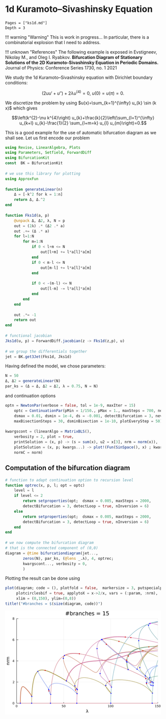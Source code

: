 # 1d Kuramoto–Sivashinsky Equation

```@contents
Pages = ["ks1d.md"]
Depth = 3
```

!!! warning "Warning"
    This is work in progress... In particular, there is a combinatorial explosion that I need to address.

!!! unknown "References"
    The following example is exposed in Evstigneev, Nikolay M., and Oleg I. Ryabkov. **Bifurcation Diagram of Stationary Solutions of the 2D Kuramoto-Sivashinsky Equation in Periodic Domains.** Journal of Physics: Conference Series 1730, no. 1 2021

We study the 1d Kuramoto–Sivashinsky equation with Dirichlet boundary conditions:

$$\left(2 u u'+ u''\right)+2\lambda u^{(4)}=0,\ u(0)=u(\pi)=0.$$

We discretize the problem by using $u(x)=\sum_{k=1}^{\infty} u_{k} \sin (k x)$ which gives

$$\left(k^{2}-\nu k^{4}\right) u_{k}+\frac{k}{2}\left(\sum_{l=1}^{\infty} u_{k+l} u_{k}-\frac{1}{2} \sum_{l+m=k} u_{l} u_{m}\right)=0.$$

This is a good example for the use of automatic bifurcation diagram as we shall see. Let us first encode our problem

```julia
using Revise, LinearAlgebra, Plots
using Parameters, Setfield, ForwardDiff
using BifurcationKit
const  BK = BifurcationKit

# we use this library for plotting
using ApproxFun

function generateLinear(n)
	Δ = [-k^2 for k = 1:n]
	return Δ, Δ.^2
end

function Fks1d(a, p)
	@unpack Δ, Δ2, λ, N = p
	out = (2λ) .* (Δ2 .* a)
	out .+= (Δ .* a)
	for l=1:N
		for m=1:N
			if 0 < l+m <= N
				out[l+m] += l*a[l]*a[m]
			end
			if 0 < m-l <= N
				out[m-l] += l*a[l]*a[m]
			end

			if 0 < -(m-l) <= N
				out[l-m] -= l*a[l]*a[m]
			end
		end
	end

	out .*= -1
	return out
end

# functional jacobian
Jks1d(u, p) = ForwardDiff.jacobian(z -> Fks1d(z,p), u)

# we group the differentials together
jet = BK.get3Jet(Fks1d, Jks1d)
```

Having defined the model, we chose parameters:

```julia
N = 50
Δ, Δ2 = generateLinear(N)
par_ks = (Δ = Δ, Δ2 = Δ2, λ = 0.75, N = N)
```

and continuation options

```julia
optn = NewtonPar(verbose = false, tol = 1e-9, maxIter = 15)
	optc = ContinuationPar(pMin = 1/150., pMax = 1., maxSteps = 700, newtonOptions = optn,
	dsmax = 0.01, dsmin = 1e-4, ds = -0.001, detectBifurcation = 3, nev = N, nInversion = 8,
	maxBisectionSteps = 30, dsminBisection = 1e-10, plotEveryStep = 50)

kwargscont = (linearAlgo = MatrixBLS(),
	verbosity = 2, plot = true,
	printSolution = (x, p) -> (s = sum(x), u2 = x[3], nrm = norm(x)),
	plotSolution = (x, p; kwargs...) -> plot!(Fun(SinSpace(), x) ; kwargs...),
	normC = norm)
```

## Computation of the bifurcation diagram

```julia
# function to adapt continuation option to recursion level
function optrec(x, p, l; opt = optc)
	level = l
	if level <= 2
		return setproperties(opt;  dsmax = 0.005, maxSteps = 2000, 
		detectBifurcation = 3, detectLoop = true, nInversion = 6)
	else
		return setproperties(opt;  dsmax = 0.005, maxSteps = 2000, 
		detectBifurcation = 3, detectLoop = true, nInversion = 6)
	end
end

# we now compute the bifurcation diagram
# that is the connected component of (0,0)
diagram = @time bifurcationdiagram(jet...,
		zeros(N), par_ks, (@lens _.λ), 4, optrec;
		kwargscont..., verbosity = 0,
		)
```

Plotting the result can be done using

```julia
plot(diagram; code = (), plotfold = false,  markersize = 3, putspecialptlegend = false,
	 plotcirclesbif = true, applytoX = x->2/x, vars = (:param, :nrm), 
	 xlim = (0,150), ylim=(0,8))
title!("#branches = $(size(diagram, code))")
```

![](ks1d-1.png)
